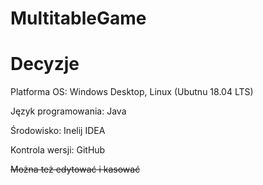 # MultitableGame

# Decyzje
Platforma OS: Windows Desktop, Linux (Ubutnu 18.04 LTS)

Język programowania: Java 

Środowisko: Inelij IDEA 

Kontrola wersji: GitHub 

~~Można też edytować i kasować~~
